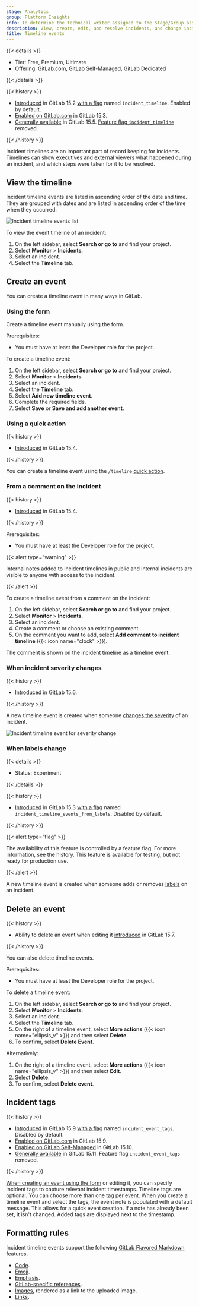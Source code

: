 ```yaml
---
stage: Analytics
group: Platform Insights
info: To determine the technical writer assigned to the Stage/Group associated with this page, see https://handbook.gitlab.com/handbook/product/ux/technical-writing/#assignments
description: View, create, edit, and resolve incidents, and change incident severity, status, and escalation policy.
title: Timeline events
---
```


{{< details >}}

- Tier: Free, Premium, Ultimate
- Offering: GitLab.com, GitLab Self-Managed, GitLab Dedicated

{{< /details >}}

{{< history >}}

- [Introduced](https://gitlab.com/gitlab-org/gitlab/-/issues/344059) in GitLab 15.2 [with a flag](../../administration/feature_flags/_index.md) named `incident_timeline`. Enabled by default.
- [Enabled on GitLab.com](https://gitlab.com/gitlab-org/gitlab/-/issues/353426) in GitLab 15.3.
- [Generally available](https://gitlab.com/gitlab-org/gitlab/-/issues/353426) in GitLab 15.5. [Feature flag `incident_timeline`](https://gitlab.com/gitlab-org/gitlab/-/issues/343386) removed.

{{< /history >}}

Incident timelines are an important part of record keeping for incidents.
Timelines can show executives and external viewers what happened during an incident,
and which steps were taken for it to be resolved.

## View the timeline

Incident timeline events are listed in ascending order of the date and time.
They are grouped with dates and are listed in ascending order of the time when they occurred:

![Incident timeline events list](img/timeline_events_v15_1.png)

To view the event timeline of an incident:

1. On the left sidebar, select **Search or go to** and find your project.
1. Select **Monitor** > **Incidents**.
1. Select an incident.
1. Select the **Timeline** tab.

## Create an event

You can create a timeline event in many ways in GitLab.

### Using the form

Create a timeline event manually using the form.

Prerequisites:

- You must have at least the Developer role for the project.

To create a timeline event:

1. On the left sidebar, select **Search or go to** and find your project.
1. Select **Monitor** > **Incidents**.
1. Select an incident.
1. Select the **Timeline** tab.
1. Select **Add new timeline event**.
1. Complete the required fields.
1. Select **Save** or **Save and add another event**.

### Using a quick action

{{< history >}}

- [Introduced](https://gitlab.com/gitlab-org/gitlab/-/issues/368721) in GitLab 15.4.

{{< /history >}}

You can create a timeline event using the `/timeline` [quick action](../../user/project/quick_actions.md).

### From a comment on the incident

{{< history >}}

- [Introduced](https://gitlab.com/gitlab-org/gitlab/-/issues/344058) in GitLab 15.4.

{{< /history >}}

Prerequisites:

- You must have at least the Developer role for the project.

{{< alert type="warning" >}}

Internal notes added to incident timelines in public and internal
incidents are visible to anyone with access to the incident.

{{< /alert >}}

To create a timeline event from a comment on the incident:

1. On the left sidebar, select **Search or go to** and find your project.
1. Select **Monitor** > **Incidents**.
1. Select an incident.
1. Create a comment or choose an existing comment.
1. On the comment you want to add, select **Add comment to incident timeline** ({{< icon name="clock" >}}).

The comment is shown on the incident timeline as a timeline event.

### When incident severity changes

{{< history >}}

- [Introduced](https://gitlab.com/gitlab-org/gitlab/-/issues/375280) in GitLab 15.6.

{{< /history >}}

A new timeline event is created when someone [changes the severity](manage_incidents.md#change-severity)
of an incident.

![Incident timeline event for severity change](img/timeline_event_for_severity_change_v15_6.png)

### When labels change

{{< details >}}

- Status: Experiment

{{< /details >}}

{{< history >}}

- [Introduced](https://gitlab.com/gitlab-org/gitlab/-/issues/365489) in GitLab 15.3 [with a flag](../../administration/feature_flags/_index.md) named `incident_timeline_events_from_labels`. Disabled by default.

{{< /history >}}

{{< alert type="flag" >}}

The availability of this feature is controlled by a feature flag.
For more information, see the history.
This feature is available for testing, but not ready for production use.

{{< /alert >}}

A new timeline event is created when someone adds or removes [labels](../../user/project/labels.md) on an incident.

## Delete an event

{{< history >}}

- Ability to delete an event when editing it [introduced](https://gitlab.com/gitlab-org/gitlab/-/issues/372265) in GitLab 15.7.

{{< /history >}}

You can also delete timeline events.

Prerequisites:

- You must have at least the Developer role for the project.

To delete a timeline event:

1. On the left sidebar, select **Search or go to** and find your project.
1. Select **Monitor** > **Incidents**.
1. Select an incident.
1. Select the **Timeline** tab.
1. On the right of a timeline event, select **More actions** ({{< icon name="ellipsis_v" >}}) and then select **Delete**.
1. To confirm, select **Delete Event**.

Alternatively:

1. On the right of a timeline event, select **More actions** ({{< icon name="ellipsis_v" >}}) and then select **Edit**.
1. Select **Delete**.
1. To confirm, select **Delete event**.

## Incident tags

{{< history >}}

- [Introduced](https://gitlab.com/groups/gitlab-org/-/epics/8741) in GitLab 15.9 [with a flag](../../administration/feature_flags/_index.md) named `incident_event_tags`. Disabled by default.
- [Enabled on GitLab.com](https://gitlab.com/gitlab-org/gitlab/-/issues/387647) in GitLab 15.9.
- [Enabled on GitLab Self-Managed](https://gitlab.com/gitlab-org/gitlab/-/issues/387647) in GitLab 15.10.
- [Generally available](https://gitlab.com/gitlab-org/gitlab/-/issues/387647) in GitLab 15.11. Feature flag `incident_event_tags` removed.

{{< /history >}}

[When creating an event using the form](#using-the-form) or editing it,
you can specify incident tags to capture relevant incident timestamps.
Timeline tags are optional. You can choose more than one tag per event.
When you create a timeline event and select the tags, the event note
is populated with a default message.
This allows for a quick event creation. If a note has already been set, it isn't changed.
Added tags are displayed next to the timestamp.

## Formatting rules

Incident timeline events support the following [GitLab Flavored Markdown](../../user/markdown.md) features.

- [Code](../../user/markdown.md#code-spans-and-blocks).
- [Emoji](../../user/markdown.md#emoji).
- [Emphasis](../../user/markdown.md#emphasis).
- [GitLab-specific references](../../user/markdown.md#gitlab-specific-references).
- [Images](../../user/markdown.md#images), rendered as a link to the uploaded image.
- [Links](../../user/markdown.md#links).
